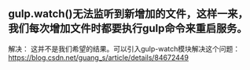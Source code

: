 ## gulp.watch()无法监听到新增加的文件，这样一来，我们每次增加文件时都要执行gulp命令来重启服务。
解决：
这并不是我们希望的结果。可以引入gulp-watch模块解决这个问题：
https://blog.csdn.net/guang_s/article/details/84672449